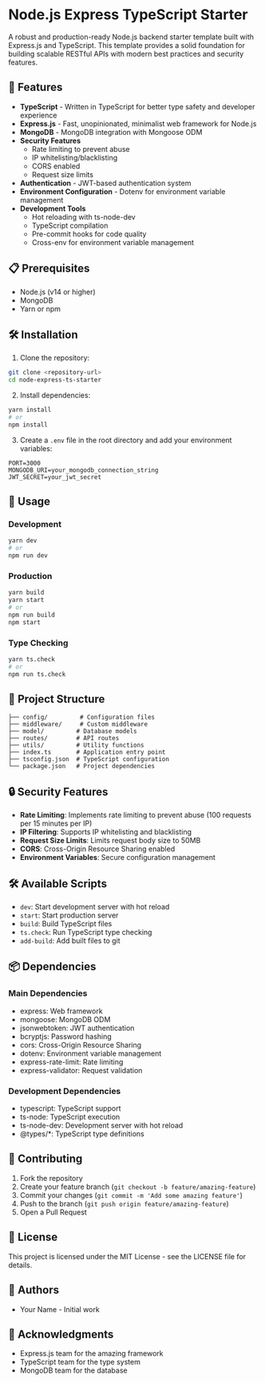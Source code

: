 # Node.js Express TypeScript Starter

A robust and production-ready Node.js backend starter template built with Express.js and TypeScript. This template provides a solid foundation for building scalable RESTful APIs with modern best practices and security features.

## 🚀 Features

- **TypeScript** - Written in TypeScript for better type safety and developer experience
- **Express.js** - Fast, unopinionated, minimalist web framework for Node.js
- **MongoDB** - MongoDB integration with Mongoose ODM
- **Security Features**
  - Rate limiting to prevent abuse
  - IP whitelisting/blacklisting
  - CORS enabled
  - Request size limits
- **Authentication** - JWT-based authentication system
- **Environment Configuration** - Dotenv for environment variable management
- **Development Tools**
  - Hot reloading with ts-node-dev
  - TypeScript compilation
  - Pre-commit hooks for code quality
  - Cross-env for environment variable management

## 📋 Prerequisites

- Node.js (v14 or higher)
- MongoDB
- Yarn or npm

## 🛠️ Installation

1. Clone the repository:
```bash
git clone <repository-url>
cd node-express-ts-starter
```

2. Install dependencies:
```bash
yarn install
# or
npm install
```

3. Create a `.env` file in the root directory and add your environment variables:
```env
PORT=3000
MONGODB_URI=your_mongodb_connection_string
JWT_SECRET=your_jwt_secret
```

## 🚀 Usage

### Development
```bash
yarn dev
# or
npm run dev
```

### Production
```bash
yarn build
yarn start
# or
npm run build
npm start
```

### Type Checking
```bash
yarn ts.check
# or
npm run ts.check
```

## 📁 Project Structure

```
├── config/         # Configuration files
├── middleware/     # Custom middleware
├── model/         # Database models
├── routes/        # API routes
├── utils/         # Utility functions
├── index.ts       # Application entry point
├── tsconfig.json  # TypeScript configuration
└── package.json   # Project dependencies
```

## 🔒 Security Features

- **Rate Limiting**: Implements rate limiting to prevent abuse (100 requests per 15 minutes per IP)
- **IP Filtering**: Supports IP whitelisting and blacklisting
- **Request Size Limits**: Limits request body size to 50MB
- **CORS**: Cross-Origin Resource Sharing enabled
- **Environment Variables**: Secure configuration management

## 🛠️ Available Scripts

- `dev`: Start development server with hot reload
- `start`: Start production server
- `build`: Build TypeScript files
- `ts.check`: Run TypeScript type checking
- `add-build`: Add built files to git

## 📦 Dependencies

### Main Dependencies
- express: Web framework
- mongoose: MongoDB ODM
- jsonwebtoken: JWT authentication
- bcryptjs: Password hashing
- cors: Cross-Origin Resource Sharing
- dotenv: Environment variable management
- express-rate-limit: Rate limiting
- express-validator: Request validation

### Development Dependencies
- typescript: TypeScript support
- ts-node: TypeScript execution
- ts-node-dev: Development server with hot reload
- @types/*: TypeScript type definitions

## 🤝 Contributing

1. Fork the repository
2. Create your feature branch (`git checkout -b feature/amazing-feature`)
3. Commit your changes (`git commit -m 'Add some amazing feature'`)
4. Push to the branch (`git push origin feature/amazing-feature`)
5. Open a Pull Request

## 📝 License

This project is licensed under the MIT License - see the LICENSE file for details.

## 👥 Authors

- Your Name - Initial work

## 🙏 Acknowledgments

- Express.js team for the amazing framework
- TypeScript team for the type system
- MongoDB team for the database
